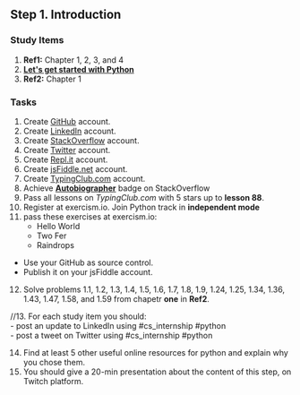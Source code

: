 ## Step 1. Introduction

### Study Items

  1. **Ref1:** Chapter 1, 2, 3, and 4
  2. **[Let's get started with Python](https://github.com/mrhajbabaei/get-started-with-python)**
  3. **Ref2:** Chapter 1

### Tasks

  1. Create [GitHub](https://github.com) account.
  2. Create [LinkedIn](https://www.linkedin.com) account.
  3. Create [StackOverflow](https://stackoverflow.com) account.
  4. Create [Twitter](https://twitter.com) account.
  5. Create [Repl.it](https://repl.it/) account.
  6. Create [jsFiddle.net](https://jsfiddle.net/) account.
  7. Create [TypingClub.com](https://www.typingclub.com) account.
  8. Achieve [**Autobiographer**](https://stackoverflow.com/help/badges/9/autobiographer) badge on StackOverflow
  9. Pass all lessons on *TypingClub.com* with 5 stars up to **lesson 88**.
  10. Register at exercism.io. Join Python track in **independent mode**
  11. pass these exercises at exercism.io:
      -   Hello World
      -   Two Fer
      -   Raindrops
   
   - Use your GitHub as source control.
   - Publish it on your jsFiddle account.
   
  12. Solve problems 1.1, 1.2, 1.3, 1.4, 1.5, 1.6, 1.7, 1.8, 1.9, 1.24, 1.25, 1.34, 1.36, 1.43, 1.47, 1.58, and 1.59 from chapetr **one** in **Ref2**.
  
  //13. For each study item you should:  
     - post an update to LinkedIn using #cs_internship #python  
     - post a tweet on Twitter using #cs_internship #python
     
  14. Find at least 5 other useful online resources for python and explain why you chose them.
  15. You should give a 20-min presentation about the content of this step, on Twitch platform.
